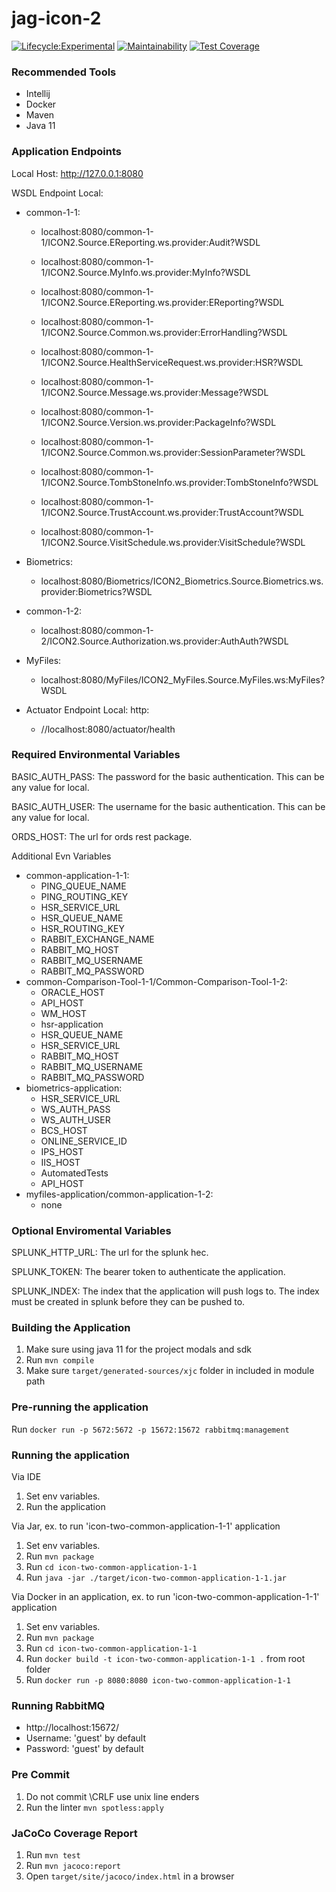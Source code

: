 # jag-icon-2

[![Lifecycle:Experimental](https://img.shields.io/badge/Lifecycle-Experimental-339999)](https://github.com/bcgov/jag-icon-2)
[![Maintainability](https://api.codeclimate.com/v1/badges/a492f352f279a2d1621e/maintainability)](https://codeclimate.com/github/bcgov/jag-icon-2/maintainability)
[![Test Coverage](https://api.codeclimate.com/v1/badges/a492f352f279a2d1621e/test_coverage)](https://codeclimate.com/github/bcgov/jag-icon-2/test_coverage)

### Recommended Tools
* Intellij
* Docker
* Maven
* Java 11

### Application Endpoints

Local Host: http://127.0.0.1:8080

WSDL Endpoint Local:
* common-1-1:
  * localhost:8080/common-1-1/ICON2.Source.EReporting.ws.provider:Audit?WSDL

  * localhost:8080/common-1-1/ICON2.Source.MyInfo.ws.provider:MyInfo?WSDL

  * localhost:8080/common-1-1/ICON2.Source.EReporting.ws.provider:EReporting?WSDL

  * localhost:8080/common-1-1/ICON2.Source.Common.ws.provider:ErrorHandling?WSDL

  * localhost:8080/common-1-1/ICON2.Source.HealthServiceRequest.ws.provider:HSR?WSDL

  * localhost:8080/common-1-1/ICON2.Source.Message.ws.provider:Message?WSDL

  * localhost:8080/common-1-1/ICON2.Source.Version.ws.provider:PackageInfo?WSDL

  * localhost:8080/common-1-1/ICON2.Source.Common.ws.provider:SessionParameter?WSDL

  * localhost:8080/common-1-1/ICON2.Source.TombStoneInfo.ws.provider:TombStoneInfo?WSDL

  * localhost:8080/common-1-1/ICON2.Source.TrustAccount.ws.provider:TrustAccount?WSDL

  * localhost:8080/common-1-1/ICON2.Source.VisitSchedule.ws.provider:VisitSchedule?WSDL

* Biometrics:

  * localhost:8080/Biometrics/ICON2_Biometrics.Source.Biometrics.ws.provider:Biometrics?WSDL

* common-1-2:

  * localhost:8080/common-1-2/ICON2.Source.Authorization.ws.provider:AuthAuth?WSDL

* MyFiles:

  * localhost:8080/MyFiles/ICON2_MyFiles.Source.MyFiles.ws:MyFiles?WSDL

* Actuator Endpoint Local: http:
  * //localhost:8080/actuator/health

### Required Environmental Variables

BASIC_AUTH_PASS: The password for the basic authentication. This can be any value for local.

BASIC_AUTH_USER: The username for the basic authentication. This can be any value for local.

ORDS_HOST: The url for ords rest package.

Additional Evn Variables
* common-application-1-1:
  * PING_QUEUE_NAME
  * PING_ROUTING_KEY
  * HSR_SERVICE_URL
  * HSR_QUEUE_NAME
  * HSR_ROUTING_KEY
  * RABBIT_EXCHANGE_NAME
  * RABBIT_MQ_HOST
  * RABBIT_MQ_USERNAME
  * RABBIT_MQ_PASSWORD
* common-Comparison-Tool-1-1/Common-Comparison-Tool-1-2:
  * ORACLE_HOST
  * API_HOST
  * WM_HOST
  * hsr-application
  * HSR_QUEUE_NAME
  * HSR_SERVICE_URL
  * RABBIT_MQ_HOST
  * RABBIT_MQ_USERNAME
  * RABBIT_MQ_PASSWORD
* biometrics-application:
  * HSR_SERVICE_URL
  * WS_AUTH_PASS
  * WS_AUTH_USER
  * BCS_HOST
  * ONLINE_SERVICE_ID
  * IPS_HOST
  * IIS_HOST
  * AutomatedTests
  * API_HOST
* myfiles-application/common-application-1-2:
  * none

### Optional Enviromental Variables
SPLUNK_HTTP_URL: The url for the splunk hec.

SPLUNK_TOKEN: The bearer token to authenticate the application.

SPLUNK_INDEX: The index that the application will push logs to. The index must be created in splunk
before they can be pushed to.

### Building the Application
1) Make sure using java 11 for the project modals and sdk
2) Run ``mvn compile``
3) Make sure ```target/generated-sources/xjc``` folder in included in module path

### Pre-running the application
Run ```docker run -p 5672:5672 -p 15672:15672 rabbitmq:management```

### Running the application
Via IDE
1) Set env variables.
2) Run the application

Via Jar, ex. to run 'icon-two-common-application-1-1' application
1) Set env variables.
2) Run ```mvn package```
3) Run ```cd icon-two-common-application-1-1```
4) Run ```java -jar ./target/icon-two-common-application-1-1.jar```

Via Docker in an application, ex. to run 'icon-two-common-application-1-1' application
1) Set env variables.
2) Run ```mvn package```
3) Run ```cd icon-two-common-application-1-1```
4) Run ```docker build -t icon-two-common-application-1-1 .``` from root folder
5) Run ```docker run -p 8080:8080 icon-two-common-application-1-1```

### Running RabbitMQ
* http://localhost:15672/
* Username: 'guest' by default
* Password: 'guest' by default

### Pre Commit
1) Do not commit \CRLF use unix line enders
2) Run the linter ```mvn spotless:apply```

### JaCoCo Coverage Report
1) Run ```mvn test```
2) Run ```mvn jacoco:report```
3) Open ```target/site/jacoco/index.html``` in a browser
